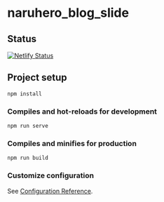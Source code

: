 # naruhero_blog_slide

## Status

[![Netlify Status](https://api.netlify.com/api/v1/badges/44916f03-2618-439d-907c-e45a52bbb481/deploy-status)](https://app.netlify.com/sites/naruhero-blog-slide/deploys)
## Project setup
```
npm install
```

### Compiles and hot-reloads for development
```
npm run serve
```

### Compiles and minifies for production
```
npm run build
```

### Customize configuration
See [Configuration Reference](https://cli.vuejs.org/config/).

